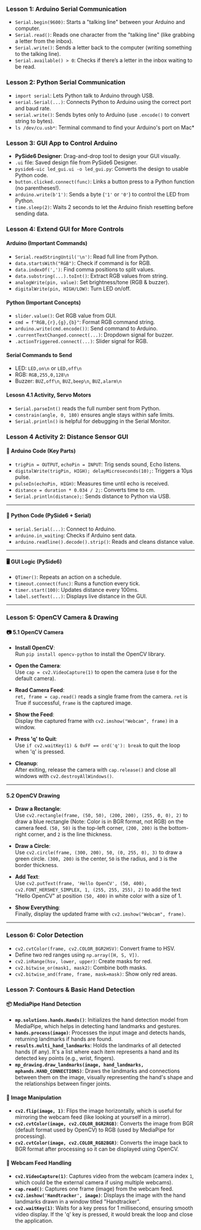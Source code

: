 ### Lesson 1: Arduino Serial Communication

- `Serial.begin(9600)`: Starts a "talking line" between your Arduino and computer.
- `Serial.read()`: Reads one character from the "talking line" (like grabbing a letter from the inbox).
- `Serial.write()`: Sends a letter back to the computer (writing something to the talking line).
- `Serial.available() > 0`: Checks if there’s a letter in the inbox waiting to be read.

### Lesson 2: Python Serial Communication

- `import serial`: Lets Python talk to Arduino through USB.  
- `serial.Serial(...)`: Connects Python to Arduino using the correct port and baud rate.  
- `serial.write()`: Sends bytes only to Arduino (use `.encode()` to convert string to bytes).  
- `ls /dev/cu.usb*`: Terminal command to find your Arduino's port on Mac*

### Lesson 3: GUI App to Control Arduino

- **PySide6 Designer**: Drag-and-drop tool to design your GUI visually.  
- `.ui` file: Saved design file from PySide6 Designer.  
- `pyside6-uic led_gui.ui -o led_gui.py`: Converts the design to usable Python code.  
- `button.clicked.connect(func)`: Links a button press to a Python function (no parentheses!).  
- `arduino.write(b'1')`: Sends a byte (`'1'` or `'0'`) to control the LED from Python.  
- `time.sleep(2)`: Waits 2 seconds to let the Arduino finish resetting before sending data.

### **Lesson 4: Extend GUI for More Controls**

####  Arduino (Important Commands)
- `Serial.readStringUntil('\n')`: Read full line from Python.
- `data.startsWith("RGB")`: Check if command is for RGB.
- `data.indexOf(',')`: Find comma positions to split values.
- `data.substring(...).toInt()`: Extract RGB values from string.
- `analogWrite(pin, value)`: Set brightness/tone (RGB & buzzer).
- `digitalWrite(pin, HIGH/LOW)`: Turn LED on/off.

####  Python (Important Concepts)
- `slider.value()`: Get RGB value from GUI.
- `cmd = f"RGB,{r},{g},{b}"`: Format RGB command string.
- `arduino.write(cmd.encode())`: Send command to Arduino.
- `.currentTextChanged.connect(...)`: Dropdown signal for buzzer.
- `.actionTriggered.connect(...)`: Slider signal for RGB.

####  Serial Commands to Send
- LED: `LED,on\n` or `LED,off\n`
- RGB: `RGB,255,0,128\n`
- Buzzer: `BUZ,off\n`, `BUZ,beep\n`, `BUZ,alarm\n`

#### Lesosn 4.1 Activity, Servo Motors
- `Serial.parseInt()` reads the full number sent from Python.
- `constrain(angle, 0, 180)` ensures angle stays within safe limits.
- `Serial.println()` is helpful for debugging in the Serial Monitor.


### **Lesson 4 Activity 2: Distance Sensor GUI**

#### 🔧 Arduino Code (Key Parts)

- `trigPin = OUTPUT`, `echoPin = INPUT`: Trig sends sound, Echo listens.  
- `digitalWrite(trigPin, HIGH); delayMicroseconds(10);`: Triggers a 10μs pulse.  
- `pulseIn(echoPin, HIGH)`: Measures time until echo is received.  
- `distance = duration * 0.034 / 2;`: Converts time to cm.  
- `Serial.println(distance);`: Sends distance to Python via USB.

---

#### 🐍 Python Code (PySide6 + Serial)

- `serial.Serial(...)`: Connect to Arduino.  
- `arduino.in_waiting`: Checks if Arduino sent data.  
- `arduino.readline().decode().strip()`: Reads and cleans distance value.

---

#### 🖥 GUI Logic (PySide6)

- `QTimer()`: Repeats an action on a schedule.  
- `timeout.connect(func)`: Runs a function every tick.  
- `timer.start(100)`: Updates distance every 100ms.  
- `label.setText(...)`: Displays live distance in the GUI.

---

### Lesson 5: OpenCV Camera & Drawing

#### 📷 5.1 OpenCV Camera

- **Install OpenCV**:  
  Run `pip install opencv-python` to install the OpenCV library.

- **Open the Camera**:  
  Use `cap = cv2.VideoCapture(1)` to open the camera (use `0` for the default camera).

- **Read Camera Feed**:  
  `ret, frame = cap.read()` reads a single frame from the camera. `ret` is True if successful, `frame` is the captured image.

- **Show the Feed**:  
  Display the captured frame with `cv2.imshow("Webcam", frame)` in a window.

- **Press 'q' to Quit**:  
  Use `if cv2.waitKey(1) & 0xFF == ord('q'): break` to quit the loop when 'q' is pressed.

- **Cleanup**:  
  After exiting, release the camera with `cap.release()` and close all windows with `cv2.destroyAllWindows()`.

---

#### 5.2 OpenCV Drawing

- **Draw a Rectangle**:  
  Use `cv2.rectangle(frame, (50, 50), (200, 200), (255, 0, 0), 2)` to draw a blue rectangle (Note: Color is in BGR format, not RGB) on the camera feed. `(50, 50)` is the top-left corner, `(200, 200)` is the bottom-right corner, and `2` is the line thickness.

- **Draw a Circle**:  
  Use `cv2.circle(frame, (300, 200), 50, (0, 255, 0), 3)` to draw a green circle. `(300, 200)` is the center, `50` is the radius, and `3` is the border thickness.

- **Add Text**:  
  Use `cv2.putText(frame, 'Hello OpenCV', (50, 400), cv2.FONT_HERSHEY_SIMPLEX, 1, (255, 255, 255), 2)` to add the text "Hello OpenCV" at position `(50, 400)` in white color with a size of 1.

- **Show Everything**:  
  Finally, display the updated frame with `cv2.imshow("Webcam", frame)`.
---

### Lesson 6: Color Detection
- `cv2.cvtColor(frame, cv2.COLOR_BGR2HSV)`: Convert frame to HSV.
- Define two red ranges using `np.array([H, S, V])`.
- `cv2.inRange(hsv, lower, upper)`: Create masks for red.
- `cv2.bitwise_or(mask1, mask2)`: Combine both masks.
- `cv2.bitwise_and(frame, frame, mask=mask)`: Show only red areas.

### Lesson 7: Contours & Basic Hand Detection

#### 📦 **MediaPipe Hand Detection**

- **`mp.solutions.hands.Hands()`**: Initializes the hand detection model from MediaPipe, which helps in detecting hand landmarks and gestures.
- **`hands.process(image)`**: Processes the input image and detects hands, returning landmarks if hands are found.
- **`results.multi_hand_landmarks`**: Holds the landmarks of all detected hands (if any). It's a list where each item represents a hand and its detected key points (e.g., wrist, fingers).
- **`mp_drawing.draw_landmarks(image, hand_landmarks, mphands.HAND_CONNECTIONS)`**: Draws the landmarks and connections between them on the image, visually representing the hand's shape and the relationships between finger joints.

#### 🔄 **Image Manipulation**

- **`cv2.flip(image, 1)`**: Flips the image horizontally, which is useful for mirroring the webcam feed (like looking at yourself in a mirror).
- **`cv2.cvtColor(image, cv2.COLOR_BGR2RGB)`**: Converts the image from BGR (default format used by OpenCV) to RGB (used by MediaPipe for processing).
- **`cv2.cvtColor(image, cv2.COLOR_RGB2BGR)`**: Converts the image back to BGR format after processing so it can be displayed using OpenCV.

#### 📸 **Webcam Feed Handling**

- **`cv2.VideoCapture(1)`**: Captures video from the webcam (camera index `1`, which could be the external camera if using multiple webcams).
- **`cap.read()`**: Captures one frame (image) from the webcam feed.
- **`cv2.imshow('Handtracker', image)`**: Displays the image with the hand landmarks drawn in a window titled "Handtracker".
- **`cv2.waitKey(1)`**: Waits for a key press for 1 millisecond, ensuring smooth video display. If the 'q' key is pressed, it would break the loop and close the application.


  